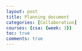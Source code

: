 ```yaml
---
layout: post
title: Planning document 
categories: [Collaboration]
courses: {csa: {week: 3}}
toc: true
comments: true
---
```


